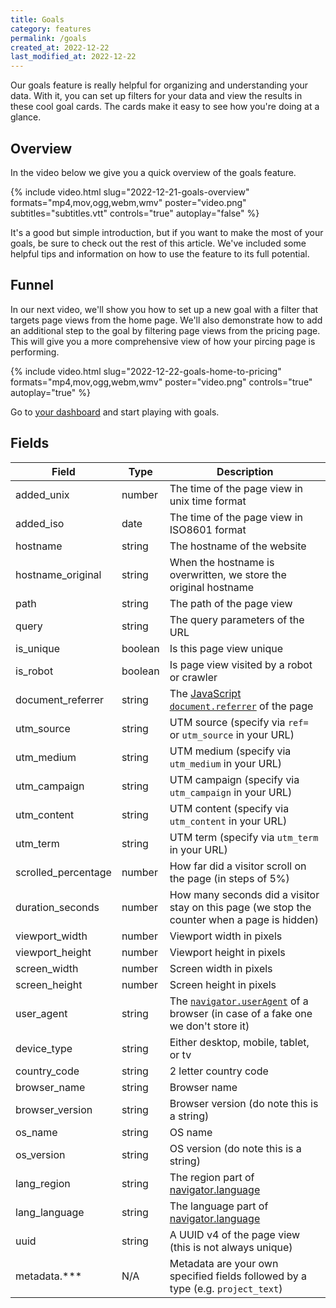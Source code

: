 ```yaml
---
title: Goals
category: features
permalink: /goals
created_at: 2022-12-22
last_modified_at: 2022-12-22
---
```


Our goals feature is really helpful for organizing and understanding your data. With it, you can set up filters for your data and view the results in these cool goal cards. The cards make it easy to see how you're doing at a glance.

## Overview

In the video below we give you a quick overview of the goals feature.

{%
  include video.html
  slug="2022-12-21-goals-overview"
  formats="mp4,mov,ogg,webm,wmv"
  poster="video.png"
  subtitles="subtitles.vtt"
  controls="true"
  autoplay="false"
%}

It's a good but simple introduction, but if you want to make the most of your goals, be sure to check out the rest of this article. We've included some helpful tips and information on how to use the feature to its full potential.

## Funnel

In our next video, we'll show you how to set up a new goal with a filter that targets page views from the home page. We'll also demonstrate how to add an additional step to the goal by filtering page views from the pricing page. This will give you a more comprehensive view of how your pircing page is performing.

{%
  include video.html
  slug="2022-12-22-goals-home-to-pricing"
  formats="mp4,mov,ogg,webm,wmv"
  poster="video.png"
  controls="true"
  autoplay="true"
%}

Go to [your dashboard](https://simpleanalytics.com/select-website/events) and start playing with goals.

## Fields

<div markdown="1">

| Field               | Type     | Description                                                                                                                                                |
|---------------------|----------|------------------------------------------------------------------------------------------------------------------------------------------------------------|
| added_unix          | number   | The time of the page view in unix time format                                                                                                              |
| added_iso           | date     | The time of the page view in ISO8601 format                                                                                                                |
| hostname            | string   | The hostname of the website                                                                                                                                |
| hostname_original   | string   | When the hostname is overwritten, we store the original hostname                                                                                           |
| path                | string   | The path of the page view                                                                                                                                  |
| query               | string   | The query parameters of the URL                                                                                                                            |
| is_unique           | boolean  | Is this page view unique                                                                                                                                   |
| is_robot            | boolean  | Is page view visited by a robot or crawler                                                                                                                 |
| document_referrer   | string   | The [JavaScript `document.referrer`](https://developer.mozilla.org/en-US/docs/Web/API/Document/referrer) of the page                                       |
| utm_source          | string   | UTM source (specify via `ref=` or `utm_source` in your URL)                                                                                                |
| utm_medium          | string   | UTM medium (specify via `utm_medium` in your URL)                                                                                                          |
| utm_campaign        | string   | UTM campaign (specify via `utm_campaign` in your URL)                                                                                                      |
| utm_content         | string   | UTM content (specify via `utm_content` in your URL)                                                                                                        |
| utm_term            | string   | UTM term (specify via `utm_term` in your URL)                                                                                                              |
| scrolled_percentage | number   | How far did a visitor scroll on the page (in steps of 5%)                                                                                                  |
| duration_seconds    | number   | How many seconds did a visitor stay on this page (we stop the counter when a page is hidden)                                                               |
| viewport_width      | number   | Viewport width in pixels                                                                                                                                   |
| viewport_height     | number   | Viewport height in pixels                                                                                                                                  |
| screen_width        | number   | Screen width in pixels                                                                                                                                     |
| screen_height       | number   | Screen height in pixels                                                                                                                                    |
| user_agent          | string   | The [`navigator.userAgent`](https://developer.mozilla.org/en-US/docs/Web/API/NavigatorID/userAgent) of a browser (in case of a fake one we don't store it) |
| device_type         | string   | Either desktop, mobile, tablet, or tv                                                                                                                      |
| country_code        | string   | 2 letter country code                                                                                                                                      |
| browser_name        | string   | Browser name                                                                                                                                               |
| browser_version     | string   | Browser version (do note this is a string)                                                                                                                 |
| os_name             | string   | OS name                                                                                                                                                    |
| os_version          | string   | OS version (do note this is a string)                                                                                                                      |
| lang_region         | string   | The region part of [navigator.language](https://developer.mozilla.org/en-US/docs/Web/API/NavigatorLanguage/language)                                       |
| lang_language       | string   | The language part of [navigator.language](https://developer.mozilla.org/en-US/docs/Web/API/NavigatorLanguage/language)                                     |
| uuid                | string   | A UUID v4 of the page view (this is not always unique)                                                                                                     |
| metadata.***        | N/A      | Metadata are your own specified fields followed by a type (e.g. `project_text`)                                                                            |

</div>
</details>
